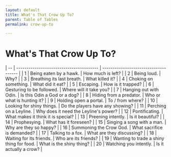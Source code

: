 ```yaml
---
layout: default
title: What's That Crow Up To?
parent: Table of Tables
permalink: crow-up-to

---
```


# What's That Crow Up To?



| -- | ---------------------------------------- | ------------------------------------- |
| 1  | Being eaten by a hawk.                   | How much is left?                     |
| 2  | Being loud.                              | Why?                                  |
| 3  | Breathing its last breath.               | What killed it?                       |
| 4  | Choking on something.                    | What did it eat?                      |
| 5  | Escaping.                                | How is it trapped?                    |
| 6  | Gesturing to be followed.                | Where will it take you?               |
| 7  | Hanging out with Odin.                   | Is this Odin a God or a dog?          |
| 8  | Hiding from a predator.                  | Who or what is hunting it?            |
| 9  | Holding open a portal.                   | To / from where?                      |
| 10 | Looking for shiny things.                | Do the players have any showing?      |
| 11 | Perching on a Leyline.                   | Why does it need the Leyline's power? |
| 12 | Pontificating.                           | What makes it think it is special?    |
| 13 | Preening intently.                       | Is it beautiful?                      |
| 14 | Prophesying.                             | What has it foreseen?                 |
| 15 | Singing a song with a man.               | Why are they so happy?                |
| 16 | Summoning the Crow God.                  | What sacrifice is demanded?           |
| 17 | Talking to a fox.                        | What are they discussing?             |
| 18 | Waiting for its friends.                 | Who are its friends?                  |
| 19 | Wanting to trade a shiny thing for food. | What is the shiny thing?              |
| 20 | Watching you intently.                   | Is it actually a crow?                |